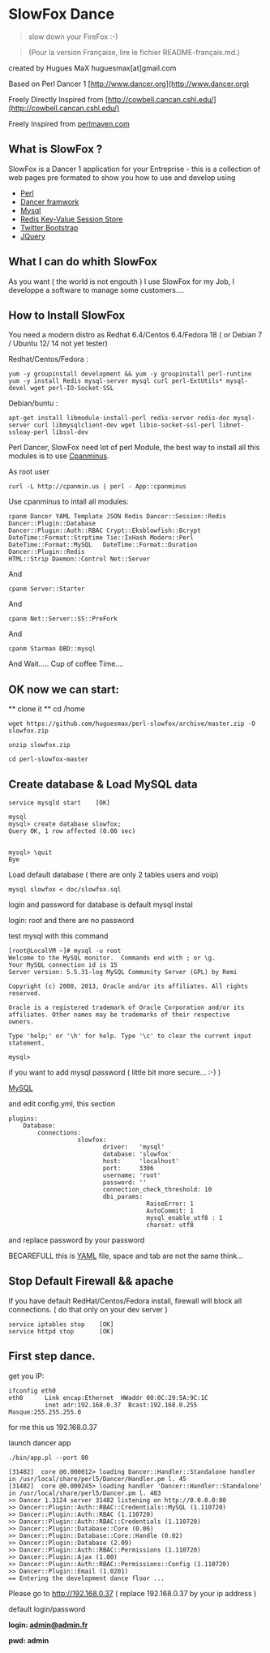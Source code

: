  
# SlowFox Dance  #
> slow down your FireFox :-)

> (Pour la version Française, lire le fichier README-français.md.)

created by Hugues MaX huguesmax[at]gmail.com

Based on Perl Dancer 1 [http://www.dancer.org](http://www.dancer.org)

Freely Directly Inspired from [http://cowbell.cancan.cshl.edu/](http://cowbell.cancan.cshl.edu/)

Freely Inspired from [perlmaven.com](http://perlmaven.com/getting-started-with-perl-dancer-on-digital-ocean)

## What is SlowFox ? ##

SlowFox is a Dancer 1 application for your Entreprise - this is a collection of web
pages pre formated to show you how to use and develop using
 
- [Perl](http://www.perl.org)
- [Dancer framwork](http://perldancer.org/) 
- [Mysql](http://www.mysql.com/)
- [Redis Key-Value Session Store](http://redis.io/)
- [Twitter Bootstrap](http://getbootstrap.com/)
- [JQuery](http://jquery.com/)   


## What I can do whith SlowFox ##
As you want ( the world is not engouth ) I use SlowFox for my Job, I developpe a software to manage some customers....

## How to Install SlowFox ##
You need a modern distro as Redhat 6.4/Centos 6.4/Fedora 18  ( or Debian 7 / Ubuntu 12/ 14 not yet tester) 


Redhat/Centos/Fedora :

	yum -y groupinstall development && yum -y groupinstall perl-runtine
	yum -y install Redis mysql-server mysql curl perl-ExtUtils* mysql-devel wget perl-IO-Socket-SSL 	

Debian/buntu :

	apt-get install libmodule-install-perl redis-server redis-doc mysql-server curl libmysqlclient-dev wget libio-socket-ssl-perl libnet-ssleay-perl libssl-dev

Perl Dancer, SlowFox need lot of perl Module, the best way to install all this modules is to 
use [Cpanminus](https://metacpan.org/pod/App::cpanminus).

 
As root user


    curl -L http://cpanmin.us | perl - App::cpanminus

Use cpanminus to intall all modules:


    
    cpanm Dancer YAML Template JSON Redis Dancer::Session::Redis Dancer::Plugin::Database
    Dancer::Plugin::Auth::RBAC Crypt::Eksblowfish::Bcrypt DateTime::Format::Strptime Tie::IxHash Modern::Perl 	   
    DateTime::Format::MySQL   DateTime::Format::Duration Dancer::Plugin::Redis
    HTML::Strip Daemon::Control Net::Server

And


    cpanm Server::Starter 
    
    
And

    cpanm Net::Server::SS::PreFork

And

    cpanm Starman DBD::mysql


And Wait..... Cup of coffee Time....

## OK now we can start: ##


** clone it **
    cd /home

    wget https://github.com/huguesmax/perl-slowfox/archive/master.zip -O slowfox.zip

    unzip slowfox.zip

    cd perl-slowfox-master


## Create database & Load MySQL data ##


    service mysqld start	[OK]
    
    mysql
	mysql> create database slowfox;
	Query OK, 1 row affected (0.00 sec) 

    
    mysql> \quit
	Bye

Load default database ( there are only 2 tables users and voip)

    mysql slowfox < doc/slowfox.sql

login and password for database is default mysql instal


login: root
and there are no password

test mysql with this command

    [root@LocalVM ~]# mysql -u root
    Welcome to the MySQL monitor.  Commands end with ; or \g.
    Your MySQL connection id is 15
    Server version: 5.5.31-log MySQL Community Server (GPL) by Remi
    
    Copyright (c) 2000, 2013, Oracle and/or its affiliates. All rights reserved.
    
    Oracle is a registered trademark of Oracle Corporation and/or its
    affiliates. Other names may be trademarks of their respective
    owners.

    Type 'help;' or '\h' for help. Type '\c' to clear the current input statement.

    mysql>


if you want to add mysql password ( little bit more secure... :-)  )

[MySQL](http://dev.mysql.com/doc/refman/5.0/fr/set-password.html)

and 
edit config.yml, this section

	plugins:
	    Database:
	        connections:
        	           slowfox:
	                          driver:   'mysql'
	                          database: 'slowfox'
	                          host:     'localhost'
	                          port:     3306
	                          username: 'root'
	                          password: ''
        	                  connection_check_threshold: 10
	                          dbi_params:
	                                      RaiseError: 1
	                                      AutoCommit: 1
	                                      mysql_enable_utf8 : 1
        	                              charset: utf8



and replace password by your password

BECAREFULL this is [YAML](http://en.wikipedia.org/wiki/YAML) file, space and tab are not the same think...


## Stop Default Firewall && apache ##

If you have default RedHat/Centos/Fedora install, firewall will block all connections. ( do that only on your dev server )

    service iptables stop    [OK]
    service httpd stop       [OK]

## First step dance. ##

get you IP:

    ifconfig eth0
    eth0      Link encap:Ethernet  HWaddr 00:0C:29:5A:9C:1C
              inet adr:192.168.0.37  Bcast:192.168.0.255  Masque:255.255.255.0



for me this us 192.168.0.37

launch dancer app


    ./bin/app.pl --port 80

    [31482]  core @0.000012> loading Dancer::Handler::Standalone handler in /usr/local/share/perl5/Dancer/Handler.pm l. 45
    [31482]  core @0.000245> loading handler 'Dancer::Handler::Standalone' in /usr/local/share/perl5/Dancer.pm l. 483
    >> Dancer 1.3124 server 31482 listening on http://0.0.0.0:80
    >> Dancer::Plugin::Auth::RBAC::Credentials::MySQL (1.110720)
    >> Dancer::Plugin::Auth::RBAC (1.110720)
    >> Dancer::Plugin::Auth::RBAC::Credentials (1.110720)
    >> Dancer::Plugin::Database::Core (0.06)
    >> Dancer::Plugin::Database::Core::Handle (0.02)
    >> Dancer::Plugin::Database (2.09)
    >> Dancer::Plugin::Auth::RBAC::Permissions (1.110720)
    >> Dancer::Plugin::Ajax (1.00)
    >> Dancer::Plugin::Auth::RBAC::Permissions::Config (1.110720)
    >> Dancer::Plugin::Email (1.0201)
    == Entering the development dance floor ...


Please go to http://192.168.0.37  ( replace 192.168.0.37 by your ip address )

default login/password

**login: admin@admin.fr**

**pwd: admin**	



   




















